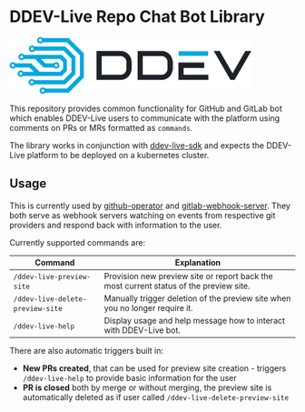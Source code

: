 # DDEV-Live Repo Chat Bot Library

![DDEV-Live logo](docs/ddev_logo.png)

This repository provides common functionality for GitHub and GitLab bot which enables DDEV-Live users
to communicate with the platform using comments on PRs or MRs formatted as `commands`.

The library works in conjunction with [ddev-live-sdk](https://github.com/drud/ddev-live-sdk) and expects
the DDEV-Live platform to be deployed on a kubernetes cluster.

## Usage

This is currently used by [github-operator](https://github.com/drud/github-operator) and 
[gitlab-webhook-server](https://github.com/drud/gitlab-webhook-server). They both serve as webhook servers
watching on events from respective git providers and respond back with information to the user.

Currently supported commands are:

| Command | Explanation |
|---------|-------------|
|`/ddev-live-preview-site` | Provision new preview site or report back the most current status of the preview site.|
|`/ddev-live-delete-preview-site` | Manually trigger deletion of the preview site when you no longer require it.|
|`/ddev-live-help` | Display usage and help message how to interact with DDEV-Live bot.|

There are also automatic triggers built in:
* **New PRs created**, that can be used for preview site creation - triggers `/ddev-live-help` to provide basic information for the user
* **PR is closed** both by merge or without merging, the preview site is automatically deleted as if user called `/ddev-live-delete-preview-site`
